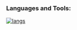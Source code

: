 ### Languages and Tools:

[![langs](https://skillicons.dev/icons?i=py,nextjs,ts,prisma,mongodb,tailwind,js,html,css,solidity,figma&perline=6)](https://github.com/0xahzam)
